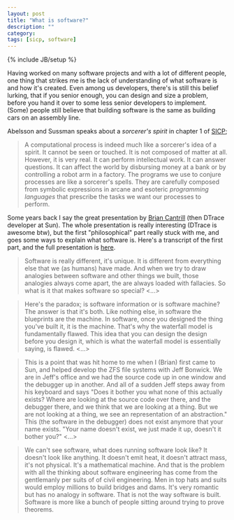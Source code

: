 ```yaml
---
layout: post
title: "What is software?"
description: ""
category:
tags: [sicp, software]
---
```

{% include JB/setup %}

Having worked on many software projects and with a lot of different people, one thing that strikes me is the lack of understanding of what software is and how it's created. Even among us developers, there's is still this belief lurking, that if you senior enough, you can design and size a problem, before you hand it over to some less senior developers to implement. (Some) people still believe that building software is the same as building cars on an assembly line.

Abelsson and Sussman speaks about a _sorcerer's spirit_ in chapter 1 of [SICP](http://mitpress.mit.edu/sicp/);

> A computational process is indeed much like a sorcerer's idea of a spirit. It cannot be seen or touched. It is not composed of matter at all. However, it is very real. It can perform intellectual work. It can answer questions. It can affect the world by disbursing money at a bank or by controlling a robot arm in a factory. The programs we use to conjure processes are like a sorcerer's spells. They are carefully composed from symbolic expressions in arcane and esoteric _programming languages_ that prescribe the tasks we want our processes to perform.

Some years back I say the great presentation by [Brian Cantrill](http://dtrace.org/blogs/bmc/) (then DTrace developer at Sun). The whole presentation is really interesting (DTrace is awesome btw), but the first "philosophical" part really stuck with me, and goes some ways to explain what software is. Here's a transcript of the first part, and the full presentation is [here](http://www.youtube.com/watch?v=TgmA48fILq8&feature=gv).

> Software is really different, it's unique. It is different from everything else that we (as humans) have made. And when we try to draw analogies between software and other things we built, those analogies always come apart, the are always loaded with fallacies. So what is it that makes software so special? <...>

> Here's the paradox; is software information or is software machine? The answer is that it's both. Like nothing else, in software the blueprints are the machine. In software, once you designed the thing you've built it, it is the machine. That's why the waterfall model is fundamentally flawed. This idea that you can design the design before you design it, which is what the waterfall model is essentially saying, is flawed. <...>

> This is a point that was hit home to me when I (Brian) first came to Sun, and helped develop the ZFS file systems with Jeff Bonwick. We are in Jeff's office and we had the source code up in one window and the debugger up in another. And all of a sudden Jeff steps away from his keyboard and says "Does it bother you what none of this actually exists? Where are looking at the source code over there, and the debugger there, and we think that we are looking at a thing. But we are not looking at a thing, we see an representation of an abstraction." This (the software in the debugger) does not exist anymore that your name exists. "Your name doesn't exist, we just made it up, doesn't it bother you?" <...>

> We can't see software, what does running software look like? It doesn't look like anything. It doesn't emit heat, it doesn't attract mass, it's not physical. It's a mathematical machine. And that is the problem with all the thinking about software engineering has come from the gentlemanly per suits of of civil engineering. Men in top hats and suits would employ millions to build bridges and dams. It's very romantic but has no analogy in software. That is not the way software is built. Software is more like a bunch of people sitting around trying to prove theorems.
